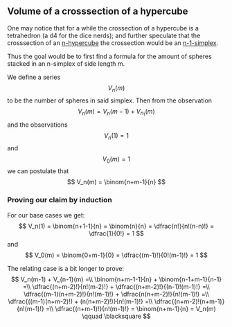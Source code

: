 ---
---
## Volume of a crosssection of a hypercube

One may notice that for a while the crossection of a hypercube is a tetrahedron (a d4 for the dice nerds); and further speculate that the crosssection of an [n-hypercube](## "a hypercube in n dimensions") the crossection would be an [n-1-simplex](https://en.wikipedia.org/wiki/Simplex).

Thus the goal would be to first find a formula for the amount of spheres stacked in an n-simplex of side length m.

We define a series $$ V_n(m) $$ to be the number of spheres in said simplex. Then from the observation $$ V_n(m) = V_n(m-1) + V_{n_1}(m) $$ and the observations $$ V_n(1) = 1 $$ and $$ V_0(m) = 1 $$ we can postulate that $$ V_n(m) = \binom{n+m-1}{n} $$

### Proving our claim by induction

For our base cases we get:
$$ V_n(1) = \binom{n+1-1}{n} = \binom{n}{n} = \dfrac{n!}{n!(n-n)!} = \dfrac{1}{0!} = 1 $$
and 
$$ V_0(m) = \binom{0+m-1}{0} = \dfrac{(m-1)!}{0!(m-1)!} = 1 $$

The relating case is a bit longer to prove:
$$ V_n(m-1) + V_{n-1}(m) =\\ \binom{n+m-1-1}{n} + \binom{n-1+m-1}{n-1} =\\ \dfrac{(n+m-2)!}{n!(m-2)!} + \dfrac{(n+m-2)!}{(n-1)!(m-1)!} =\\ \dfrac{(m-1)(n+m-2)!}{n!(m-1)!} + \dfrac{n(n+m-2)!}{n!(m-1)!} =\\ \dfrac{((m-1)(n+m-2)!) + (n(n+m-2)!)}{n!(m-1)!} =\\ \dfrac{(n+m-2)!(n+m-1)}{n!(m-1)!} =\\ \dfrac{(n+m-1)!}{n!(m-1)!} = \binom{n+m-1}{n} = V_n(m) \qquad \blacksquare $$